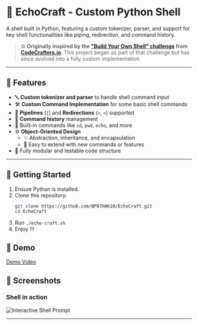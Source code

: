 # 🐚 EchoCraft - Custom Python Shell

A shell built in Python, featuring a custom tokenizer, parser, and support for key shell functionalities like piping, redirection, and command history.

> ⚙️ **Originally inspired by the ["Build Your Own Shell" challenge](https://app.codecrafters.io/courses/shell/overview) from [CodeCrafters.io](https://codecrafters.io)**. This project began as part of that challenge but has since evolved into a fully custom implementation.

---

## 🧠 Features

- 🔤 **Custom tokenizer and parser** to handle shell command input
- 🛠️ **Custom Command Implementation** for some basic shell commands
- 🔁 **Pipelines** (`|`) and **Redirections** (`>`, `<`) supported
- 📜 **Command history** management
- 📂 Built-in commands like `cd`, `pwd`, `echo`, and more
- ⚙️ **Object-Oriented Design**
  - ✨ Abstraction, inheritance, and encapsulation
  - 🔧 Easy to extend with new commands or features
- 🧪 Fully modular and testable code structure

---

## 🚀 Getting Started

1. Ensure Python is installed.
2. Clone this repository:
   ```bash
   git clone https://github.com/BPATHAK10/EchoCraft.git
   cd EchoCraft
3. Run `./echo-craft.sh`
4. Enjoy !!!


## 🎥 Demo
[Demo Video](https://youtu.be/S2mrjbgXuWc)


## 📸 Screenshots

### Shell in action

![Interactive Shell Prompt](screenshots/shell.png)

---